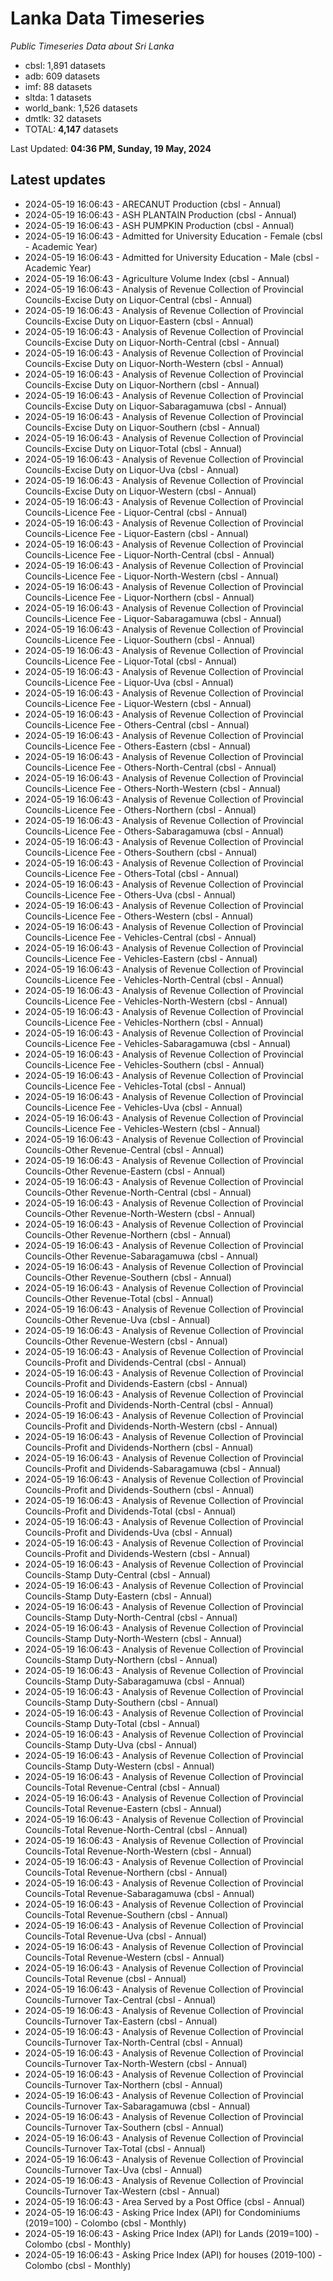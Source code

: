 # Lanka Data Timeseries
*Public Timeseries Data about Sri Lanka*

* cbsl: 1,891 datasets
* adb: 609 datasets
* imf: 88 datasets
* sltda: 1 datasets
* world_bank: 1,526 datasets
* dmtlk: 32 datasets
* TOTAL: **4,147** datasets

Last Updated: **04:36 PM, Sunday, 19 May, 2024**

## Latest updates

* 2024-05-19 16:06:43 - ARECANUT Production (cbsl - Annual)
* 2024-05-19 16:06:43 - ASH PLANTAIN Production (cbsl - Annual)
* 2024-05-19 16:06:43 - ASH PUMPKIN Production (cbsl - Annual)
* 2024-05-19 16:06:43 - Admitted for University Education - Female (cbsl - Academic Year)
* 2024-05-19 16:06:43 - Admitted for University Education - Male (cbsl - Academic Year)
* 2024-05-19 16:06:43 - Agriculture Volume Index (cbsl - Annual)
* 2024-05-19 16:06:43 - Analysis of Revenue Collection of Provincial Councils-Excise Duty on Liquor-Central (cbsl - Annual)
* 2024-05-19 16:06:43 - Analysis of Revenue Collection of Provincial Councils-Excise Duty on Liquor-Eastern (cbsl - Annual)
* 2024-05-19 16:06:43 - Analysis of Revenue Collection of Provincial Councils-Excise Duty on Liquor-North-Central (cbsl - Annual)
* 2024-05-19 16:06:43 - Analysis of Revenue Collection of Provincial Councils-Excise Duty on Liquor-North-Western (cbsl - Annual)
* 2024-05-19 16:06:43 - Analysis of Revenue Collection of Provincial Councils-Excise Duty on Liquor-Northern (cbsl - Annual)
* 2024-05-19 16:06:43 - Analysis of Revenue Collection of Provincial Councils-Excise Duty on Liquor-Sabaragamuwa (cbsl - Annual)
* 2024-05-19 16:06:43 - Analysis of Revenue Collection of Provincial Councils-Excise Duty on Liquor-Southern (cbsl - Annual)
* 2024-05-19 16:06:43 - Analysis of Revenue Collection of Provincial Councils-Excise Duty on Liquor-Total (cbsl - Annual)
* 2024-05-19 16:06:43 - Analysis of Revenue Collection of Provincial Councils-Excise Duty on Liquor-Uva (cbsl - Annual)
* 2024-05-19 16:06:43 - Analysis of Revenue Collection of Provincial Councils-Excise Duty on Liquor-Western (cbsl - Annual)
* 2024-05-19 16:06:43 - Analysis of Revenue Collection of Provincial Councils-Licence Fee - Liquor-Central (cbsl - Annual)
* 2024-05-19 16:06:43 - Analysis of Revenue Collection of Provincial Councils-Licence Fee - Liquor-Eastern (cbsl - Annual)
* 2024-05-19 16:06:43 - Analysis of Revenue Collection of Provincial Councils-Licence Fee - Liquor-North-Central (cbsl - Annual)
* 2024-05-19 16:06:43 - Analysis of Revenue Collection of Provincial Councils-Licence Fee - Liquor-North-Western (cbsl - Annual)
* 2024-05-19 16:06:43 - Analysis of Revenue Collection of Provincial Councils-Licence Fee - Liquor-Northern (cbsl - Annual)
* 2024-05-19 16:06:43 - Analysis of Revenue Collection of Provincial Councils-Licence Fee - Liquor-Sabaragamuwa (cbsl - Annual)
* 2024-05-19 16:06:43 - Analysis of Revenue Collection of Provincial Councils-Licence Fee - Liquor-Southern (cbsl - Annual)
* 2024-05-19 16:06:43 - Analysis of Revenue Collection of Provincial Councils-Licence Fee - Liquor-Total (cbsl - Annual)
* 2024-05-19 16:06:43 - Analysis of Revenue Collection of Provincial Councils-Licence Fee - Liquor-Uva (cbsl - Annual)
* 2024-05-19 16:06:43 - Analysis of Revenue Collection of Provincial Councils-Licence Fee - Liquor-Western (cbsl - Annual)
* 2024-05-19 16:06:43 - Analysis of Revenue Collection of Provincial Councils-Licence Fee - Others-Central (cbsl - Annual)
* 2024-05-19 16:06:43 - Analysis of Revenue Collection of Provincial Councils-Licence Fee - Others-Eastern (cbsl - Annual)
* 2024-05-19 16:06:43 - Analysis of Revenue Collection of Provincial Councils-Licence Fee - Others-North-Central (cbsl - Annual)
* 2024-05-19 16:06:43 - Analysis of Revenue Collection of Provincial Councils-Licence Fee - Others-North-Western (cbsl - Annual)
* 2024-05-19 16:06:43 - Analysis of Revenue Collection of Provincial Councils-Licence Fee - Others-Northern (cbsl - Annual)
* 2024-05-19 16:06:43 - Analysis of Revenue Collection of Provincial Councils-Licence Fee - Others-Sabaragamuwa (cbsl - Annual)
* 2024-05-19 16:06:43 - Analysis of Revenue Collection of Provincial Councils-Licence Fee - Others-Southern (cbsl - Annual)
* 2024-05-19 16:06:43 - Analysis of Revenue Collection of Provincial Councils-Licence Fee - Others-Total (cbsl - Annual)
* 2024-05-19 16:06:43 - Analysis of Revenue Collection of Provincial Councils-Licence Fee - Others-Uva (cbsl - Annual)
* 2024-05-19 16:06:43 - Analysis of Revenue Collection of Provincial Councils-Licence Fee - Others-Western (cbsl - Annual)
* 2024-05-19 16:06:43 - Analysis of Revenue Collection of Provincial Councils-Licence Fee - Vehicles-Central (cbsl - Annual)
* 2024-05-19 16:06:43 - Analysis of Revenue Collection of Provincial Councils-Licence Fee - Vehicles-Eastern (cbsl - Annual)
* 2024-05-19 16:06:43 - Analysis of Revenue Collection of Provincial Councils-Licence Fee - Vehicles-North-Central (cbsl - Annual)
* 2024-05-19 16:06:43 - Analysis of Revenue Collection of Provincial Councils-Licence Fee - Vehicles-North-Western (cbsl - Annual)
* 2024-05-19 16:06:43 - Analysis of Revenue Collection of Provincial Councils-Licence Fee - Vehicles-Northern (cbsl - Annual)
* 2024-05-19 16:06:43 - Analysis of Revenue Collection of Provincial Councils-Licence Fee - Vehicles-Sabaragamuwa (cbsl - Annual)
* 2024-05-19 16:06:43 - Analysis of Revenue Collection of Provincial Councils-Licence Fee - Vehicles-Southern (cbsl - Annual)
* 2024-05-19 16:06:43 - Analysis of Revenue Collection of Provincial Councils-Licence Fee - Vehicles-Total (cbsl - Annual)
* 2024-05-19 16:06:43 - Analysis of Revenue Collection of Provincial Councils-Licence Fee - Vehicles-Uva (cbsl - Annual)
* 2024-05-19 16:06:43 - Analysis of Revenue Collection of Provincial Councils-Licence Fee - Vehicles-Western (cbsl - Annual)
* 2024-05-19 16:06:43 - Analysis of Revenue Collection of Provincial Councils-Other Revenue-Central (cbsl - Annual)
* 2024-05-19 16:06:43 - Analysis of Revenue Collection of Provincial Councils-Other Revenue-Eastern (cbsl - Annual)
* 2024-05-19 16:06:43 - Analysis of Revenue Collection of Provincial Councils-Other Revenue-North-Central (cbsl - Annual)
* 2024-05-19 16:06:43 - Analysis of Revenue Collection of Provincial Councils-Other Revenue-North-Western (cbsl - Annual)
* 2024-05-19 16:06:43 - Analysis of Revenue Collection of Provincial Councils-Other Revenue-Northern (cbsl - Annual)
* 2024-05-19 16:06:43 - Analysis of Revenue Collection of Provincial Councils-Other Revenue-Sabaragamuwa (cbsl - Annual)
* 2024-05-19 16:06:43 - Analysis of Revenue Collection of Provincial Councils-Other Revenue-Southern (cbsl - Annual)
* 2024-05-19 16:06:43 - Analysis of Revenue Collection of Provincial Councils-Other Revenue-Total (cbsl - Annual)
* 2024-05-19 16:06:43 - Analysis of Revenue Collection of Provincial Councils-Other Revenue-Uva (cbsl - Annual)
* 2024-05-19 16:06:43 - Analysis of Revenue Collection of Provincial Councils-Other Revenue-Western (cbsl - Annual)
* 2024-05-19 16:06:43 - Analysis of Revenue Collection of Provincial Councils-Profit and Dividends-Central (cbsl - Annual)
* 2024-05-19 16:06:43 - Analysis of Revenue Collection of Provincial Councils-Profit and Dividends-Eastern (cbsl - Annual)
* 2024-05-19 16:06:43 - Analysis of Revenue Collection of Provincial Councils-Profit and Dividends-North-Central (cbsl - Annual)
* 2024-05-19 16:06:43 - Analysis of Revenue Collection of Provincial Councils-Profit and Dividends-North-Western (cbsl - Annual)
* 2024-05-19 16:06:43 - Analysis of Revenue Collection of Provincial Councils-Profit and Dividends-Northern (cbsl - Annual)
* 2024-05-19 16:06:43 - Analysis of Revenue Collection of Provincial Councils-Profit and Dividends-Sabaragamuwa (cbsl - Annual)
* 2024-05-19 16:06:43 - Analysis of Revenue Collection of Provincial Councils-Profit and Dividends-Southern (cbsl - Annual)
* 2024-05-19 16:06:43 - Analysis of Revenue Collection of Provincial Councils-Profit and Dividends-Total (cbsl - Annual)
* 2024-05-19 16:06:43 - Analysis of Revenue Collection of Provincial Councils-Profit and Dividends-Uva (cbsl - Annual)
* 2024-05-19 16:06:43 - Analysis of Revenue Collection of Provincial Councils-Profit and Dividends-Western (cbsl - Annual)
* 2024-05-19 16:06:43 - Analysis of Revenue Collection of Provincial Councils-Stamp Duty-Central (cbsl - Annual)
* 2024-05-19 16:06:43 - Analysis of Revenue Collection of Provincial Councils-Stamp Duty-Eastern (cbsl - Annual)
* 2024-05-19 16:06:43 - Analysis of Revenue Collection of Provincial Councils-Stamp Duty-North-Central (cbsl - Annual)
* 2024-05-19 16:06:43 - Analysis of Revenue Collection of Provincial Councils-Stamp Duty-North-Western (cbsl - Annual)
* 2024-05-19 16:06:43 - Analysis of Revenue Collection of Provincial Councils-Stamp Duty-Northern (cbsl - Annual)
* 2024-05-19 16:06:43 - Analysis of Revenue Collection of Provincial Councils-Stamp Duty-Sabaragamuwa (cbsl - Annual)
* 2024-05-19 16:06:43 - Analysis of Revenue Collection of Provincial Councils-Stamp Duty-Southern (cbsl - Annual)
* 2024-05-19 16:06:43 - Analysis of Revenue Collection of Provincial Councils-Stamp Duty-Total (cbsl - Annual)
* 2024-05-19 16:06:43 - Analysis of Revenue Collection of Provincial Councils-Stamp Duty-Uva (cbsl - Annual)
* 2024-05-19 16:06:43 - Analysis of Revenue Collection of Provincial Councils-Stamp Duty-Western (cbsl - Annual)
* 2024-05-19 16:06:43 - Analysis of Revenue Collection of Provincial Councils-Total Revenue-Central (cbsl - Annual)
* 2024-05-19 16:06:43 - Analysis of Revenue Collection of Provincial Councils-Total Revenue-Eastern (cbsl - Annual)
* 2024-05-19 16:06:43 - Analysis of Revenue Collection of Provincial Councils-Total Revenue-North-Central (cbsl - Annual)
* 2024-05-19 16:06:43 - Analysis of Revenue Collection of Provincial Councils-Total Revenue-North-Western (cbsl - Annual)
* 2024-05-19 16:06:43 - Analysis of Revenue Collection of Provincial Councils-Total Revenue-Northern (cbsl - Annual)
* 2024-05-19 16:06:43 - Analysis of Revenue Collection of Provincial Councils-Total Revenue-Sabaragamuwa (cbsl - Annual)
* 2024-05-19 16:06:43 - Analysis of Revenue Collection of Provincial Councils-Total Revenue-Southern (cbsl - Annual)
* 2024-05-19 16:06:43 - Analysis of Revenue Collection of Provincial Councils-Total Revenue-Uva (cbsl - Annual)
* 2024-05-19 16:06:43 - Analysis of Revenue Collection of Provincial Councils-Total Revenue-Western (cbsl - Annual)
* 2024-05-19 16:06:43 - Analysis of Revenue Collection of Provincial Councils-Total Revenue (cbsl - Annual)
* 2024-05-19 16:06:43 - Analysis of Revenue Collection of Provincial Councils-Turnover Tax-Central (cbsl - Annual)
* 2024-05-19 16:06:43 - Analysis of Revenue Collection of Provincial Councils-Turnover Tax-Eastern (cbsl - Annual)
* 2024-05-19 16:06:43 - Analysis of Revenue Collection of Provincial Councils-Turnover Tax-North-Central (cbsl - Annual)
* 2024-05-19 16:06:43 - Analysis of Revenue Collection of Provincial Councils-Turnover Tax-North-Western (cbsl - Annual)
* 2024-05-19 16:06:43 - Analysis of Revenue Collection of Provincial Councils-Turnover Tax-Northern (cbsl - Annual)
* 2024-05-19 16:06:43 - Analysis of Revenue Collection of Provincial Councils-Turnover Tax-Sabaragamuwa (cbsl - Annual)
* 2024-05-19 16:06:43 - Analysis of Revenue Collection of Provincial Councils-Turnover Tax-Southern (cbsl - Annual)
* 2024-05-19 16:06:43 - Analysis of Revenue Collection of Provincial Councils-Turnover Tax-Total (cbsl - Annual)
* 2024-05-19 16:06:43 - Analysis of Revenue Collection of Provincial Councils-Turnover Tax-Uva (cbsl - Annual)
* 2024-05-19 16:06:43 - Analysis of Revenue Collection of Provincial Councils-Turnover Tax-Western (cbsl - Annual)
* 2024-05-19 16:06:43 - Area Served by a Post Office (cbsl - Annual)
* 2024-05-19 16:06:43 - Asking Price Index (API) for Condominiums (2019=100) - Colombo (cbsl - Monthly)
* 2024-05-19 16:06:43 - Asking Price Index (API) for Lands (2019=100) - Colombo (cbsl - Monthly)
* 2024-05-19 16:06:43 - Asking Price Index (API) for houses (2019-100) - Colombo (cbsl - Monthly)